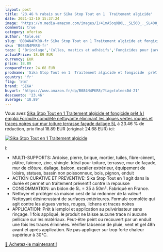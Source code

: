 ```yaml
---
layout: post
title: '23.46 % rabais sur Sika Stop Tout en 1  Traitement algicide'
date: 2021-12-10 15:37:24
image: 'https://m.media-amazon.com/images/I/41mA5oq0B0L._SL500_._SL400_.jpg'
comments: true
category: ofertas
author: 'tole.es'
slug: 'B084N4PKR8-fr Sika Stop Tout en 1 Traitement algicide et fongicide prêt...'
sku: 'B084N4PKR8-fr'
tags: [ 'Bricolage','Colles, mastics et adhésifs','Fongicides pour jardin','Jardin','Jardinage','Produits détanchéité','Protection et anti-nuisibles pour jardin','Quincaillerie','sika', ]
actualPrice: 18.89 EUR
currency: EUR
price: 18.89
comparePrice: 24.68 EUR
prodname: 'Sika Stop Tout en 1  Traitement algicide et fongicide  prêt à l emploi  Formule complète nettoyante éliminant les algues vertes  rouges et traces noires sur mur  toiture  terrasse  façade  dallage 5L'
country: 'fr'
flag: '🇫🇷'
brand: 'SIKA'
buyurl: 'https://www.amazon.fr/dp/B084N4PKR8/?tag=tolees0d-21'
descuento: '23.46'
average: '18.89'
---
```


Vous avez [Sika Stop Tout en 1  Traitement algicide et fongicide  prêt à l emploi  Formule complète nettoyante éliminant les algues vertes  rouges et traces noires sur mur  toiture  terrasse  façade  dallage 5L](https://www.amazon.fr/dp/B084N4PKR8/?tag=tolees0d-21)  à  23.46 % de réduction, prix final  18.89 EUR (original: 24.68 EUR) ici:

[![Sika Stop Tout en 1  Traitement algicide](https://m.media-amazon.com/images/I/41mA5oq0B0L._SL500_._SL400_.jpg)](https://www.amazon.fr/dp/B084N4PKR8/?tag=tolees0d-21)

ℹ️:

- MULTI-SUPPORTS: Ardoise, pierre, brique, mortier, tuiles, fibre-ciment, plâtre, faïence, zinc, shingle. Idéal pour toiture, terrasse, mur de façade, mur de clôture, dallage, balcon, escalier extrérieur, équipement de loisirs, statues, bassin non poissonneux, bois, pignon, enduit
- ACTION CURATIVE ET PREVENTIVE: Sika Stop Tout en 1 agit dans la durée et permet un traitement préventif contre la repousse
- CONSOMMATION: un bidon de 5L = 35 à 50m². Fabriqué en France.
- Nettoyer et protéger sa maison cest de lui redonner de la valeur! Nettoyant désincrustant de surfaces extérieures. Formule complète qui agit contre les algues vertes, rouges, lichens et traces noires
- APPLICATION: Prêt à lemploi et application au pulvérisateur sans rinçage. 1 fois appliqué, le produit ne laisse aucune trace ni aucune pellicule sur les matériaux. Peut-être peint ou recouvert par un enduit une fois les traces éliminées. Vérifier labsence de pluie, vent et gel 48h avant et après application. Ne pas appliquer sur trop forte chaleur supérieur à 30°C.

[🛒 Achetez-le maintenant!!](https://www.amazon.fr/dp/B084N4PKR8/?tag=tolees0d-21)
